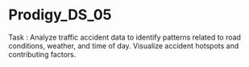 # Prodigy_DS_05
Task : Analyze traffic accident data to identify patterns related to road conditions, weather, and time of day. Visualize accident hotspots and contributing factors.
